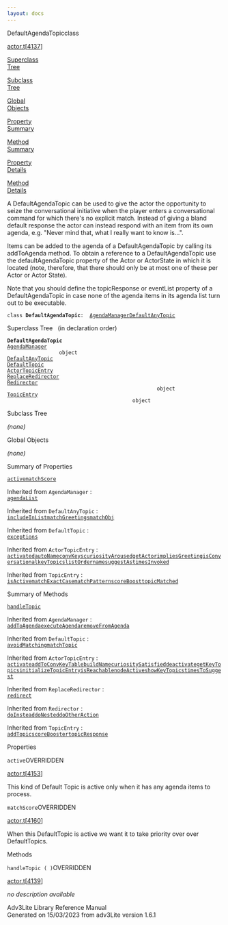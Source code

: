 ```yaml
---
layout: docs
---
```

<span class="title">DefaultAgendaTopic</span><span class="type">class</span>

[actor.t](../file/actor.t.html)\[[4137](../source/actor.t.html#4137)\]

[Superclass  
Tree](#_SuperClassTree_)

[Subclass  
Tree](#_SubClassTree_)

[Global  
Objects](#_ObjectSummary_)

[Property  
Summary](#_PropSummary_)

[Method  
Summary](#_MethodSummary_)

[Property  
Details](#_Properties_)

[Method  
Details](#_Methods_)

<div class="fdesc">

A DefaultAgendaTopic can be used to give the actor the opportunity to
seize the conversational initiative when the player enters a
conversational command for which there's no explicit match. Instead of
giving a bland default response the actor can instead respond with an
item from its own agenda, e.g. "Never mind that, what I really want to
know is...".

Items can be added to the agenda of a DefaultAgendaTopic by calling its
addToAgenda method. To obtain a reference to a DefaultAgendaTopic use
the defaultAgendaTopic property of the Actor or ActorState in which it
is located (note, therefore, that there should only be at most one of
these per Actor or Actor State).

Note that you should define the topicResponse or eventList property of a
DefaultAgendaTopic in case none of the agenda items in its agenda list
turn out to be executable.

`class `**`DefaultAgendaTopic`**` :   `[`AgendaManager`](../object/AgendaManager.html)[`DefaultAnyTopic`](../object/DefaultAnyTopic.html)

</div>

<span id="_SuperClassTree_"></span>

<div class="mjhd">

<span class="hdln">Superclass Tree</span>   (in declaration order)

</div>

**`DefaultAgendaTopic`**  
[`AgendaManager`](../object/AgendaManager.html)  
`                 object`  
[`DefaultAnyTopic`](../object/DefaultAnyTopic.html)  
[`DefaultTopic`](../object/DefaultTopic.html)  
[`ActorTopicEntry`](../object/ActorTopicEntry.html)  
[`ReplaceRedirector`](../object/ReplaceRedirector.html)  
[`Redirector`](../object/Redirector.html)  
`                                                 object`  
[`TopicEntry`](../object/TopicEntry.html)  
`                                         object`  
<span id="_SubClassTree_"></span>

<div class="mjhd">

<span class="hdln">Subclass Tree</span>  

</div>

*(none)* <span id="_ObjectSummary_"></span>

<div class="mjhd">

<span class="hdln">Global Objects</span>  

</div>

*(none)* <span id="_PropSummary_"></span>

<div class="mjhd">

<span class="hdln">Summary of Properties</span>  

</div>

[`active`](#active)[`matchScore`](#matchScore)

Inherited from `AgendaManager` :  
[`agendaList`](../object/AgendaManager.html#agendaList)

Inherited from `DefaultAnyTopic` :  
[`includeInList`](../object/DefaultAnyTopic.html#includeInList)[`matchGreetings`](../object/DefaultAnyTopic.html#matchGreetings)[`matchObj`](../object/DefaultAnyTopic.html#matchObj)

Inherited from `DefaultTopic` :  
[`exceptions`](../object/DefaultTopic.html#exceptions)

Inherited from `ActorTopicEntry` :  
[`activated`](../object/ActorTopicEntry.html#activated)[`autoName`](../object/ActorTopicEntry.html#autoName)[`convKeys`](../object/ActorTopicEntry.html#convKeys)[`curiosityAroused`](../object/ActorTopicEntry.html#curiosityAroused)[`getActor`](../object/ActorTopicEntry.html#getActor)[`impliesGreeting`](../object/ActorTopicEntry.html#impliesGreeting)[`isConversational`](../object/ActorTopicEntry.html#isConversational)[`keyTopics`](../object/ActorTopicEntry.html#keyTopics)[`listOrder`](../object/ActorTopicEntry.html#listOrder)[`name`](../object/ActorTopicEntry.html#name)[`suggestAs`](../object/ActorTopicEntry.html#suggestAs)[`timesInvoked`](../object/ActorTopicEntry.html#timesInvoked)





Inherited from `TopicEntry` :  
[`isActive`](../object/TopicEntry.html#isActive)[`matchExactCase`](../object/TopicEntry.html#matchExactCase)[`matchPattern`](../object/TopicEntry.html#matchPattern)[`scoreBoost`](../object/TopicEntry.html#scoreBoost)[`topicMatched`](../object/TopicEntry.html#topicMatched)

<span id="_MethodSummary_"></span>

<div class="mjhd">

<span class="hdln">Summary of Methods</span>  

</div>

[`handleTopic`](#handleTopic)

Inherited from `AgendaManager` :  
[`addToAgenda`](../object/AgendaManager.html#addToAgenda)[`executeAgenda`](../object/AgendaManager.html#executeAgenda)[`removeFromAgenda`](../object/AgendaManager.html#removeFromAgenda)



Inherited from `DefaultTopic` :  
[`avoidMatching`](../object/DefaultTopic.html#avoidMatching)[`matchTopic`](../object/DefaultTopic.html#matchTopic)

Inherited from `ActorTopicEntry` :  
[`activate`](../object/ActorTopicEntry.html#activate)[`addToConvKeyTable`](../object/ActorTopicEntry.html#addToConvKeyTable)[`buildName`](../object/ActorTopicEntry.html#buildName)[`curiositySatisfied`](../object/ActorTopicEntry.html#curiositySatisfied)[`deactivate`](../object/ActorTopicEntry.html#deactivate)[`getKeyTopics`](../object/ActorTopicEntry.html#getKeyTopics)[`initializeTopicEntry`](../object/ActorTopicEntry.html#initializeTopicEntry)[`isReachable`](../object/ActorTopicEntry.html#isReachable)[`nodeActive`](../object/ActorTopicEntry.html#nodeActive)[`showKeyTopics`](../object/ActorTopicEntry.html#showKeyTopics)[`timesToSuggest`](../object/ActorTopicEntry.html#timesToSuggest)

Inherited from `ReplaceRedirector` :  
[`redirect`](../object/ReplaceRedirector.html#redirect)

Inherited from `Redirector` :  
[`doInstead`](../object/Redirector.html#doInstead)[`doNested`](../object/Redirector.html#doNested)[`doOtherAction`](../object/Redirector.html#doOtherAction)

Inherited from `TopicEntry` :  
[`addTopic`](../object/TopicEntry.html#addTopic)[`scoreBooster`](../object/TopicEntry.html#scoreBooster)[`topicResponse`](../object/TopicEntry.html#topicResponse)

<span id="_Properties_"></span>

<div class="mjhd">

<span class="hdln">Properties</span>  

</div>

<span id="active"></span>

`active`<span class="rem">OVERRIDDEN</span>

[actor.t](../file/actor.t.html)\[[4153](../source/actor.t.html#4153)\]

<div class="desc">

This kind of Default Topic is active only when it has any agenda items
to process.

</div>

<span id="matchScore"></span>

`matchScore`<span class="rem">OVERRIDDEN</span>

[actor.t](../file/actor.t.html)\[[4160](../source/actor.t.html#4160)\]

<div class="desc">

When this DefaultTopic is active we want it to take priority over over
DefaultTopics.

</div>

<span id="_Methods_"></span>

<div class="mjhd">

<span class="hdln">Methods</span>  

</div>

<span id="handleTopic"></span>

`handleTopic ( )`<span class="rem">OVERRIDDEN</span>

[actor.t](../file/actor.t.html)\[[4139](../source/actor.t.html#4139)\]

<div class="desc">

*no description available*

</div>

<div class="ftr">

Adv3Lite Library Reference Manual  
Generated on 15/03/2023 from adv3Lite version 1.6.1

</div>
